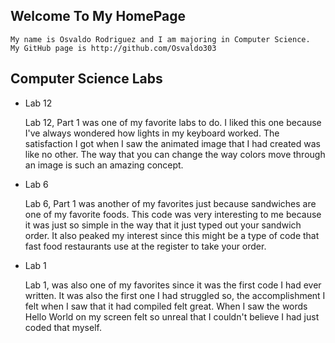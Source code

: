 

## Welcome To My HomePage
    My name is Osvaldo Rodriguez and I am majoring in Computer Science.
    My GitHub page is http://github.com/Osvaldo303

## Computer Science Labs

* Lab 12

    Lab 12, Part 1 was one of my favorite labs to do. I liked this one because I've always wondered how lights
    in my keyboard worked. The satisfaction I got when I saw the animated image that I had created was like no 
    other. The way that you can change the way colors move through an image is such an amazing concept.

* Lab 6

    Lab 6, Part 1 was another of my favorites just because sandwiches are one of my favorite foods. This code 
    was very interesting to me because it was just so simple in the way that it just typed out your sandwich
    order. It also peaked my interest since this might be a type of code that fast food restaurants use at the
    register to take your order.

* Lab 1

    Lab 1, was also one of my favorites since it was the first code I had ever written. It was also the first one I 
    had struggled so, the accomplishment I felt when I saw that it had compiled felt great. When I saw the words    
    Hello World on my screen felt so unreal that I couldn't believe I had just coded that myself.

